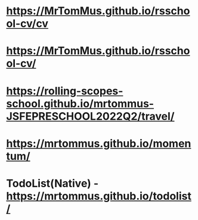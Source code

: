 # https://MrTomMus.github.io/rsschool-cv/cv
# https://MrTomMus.github.io/rsschool-cv/
# https://rolling-scopes-school.github.io/mrtommus-JSFEPRESCHOOL2022Q2/travel/
# https://mrtommus.github.io/momentum/
# TodoList(Native) - https://mrtommus.github.io/todolist/
